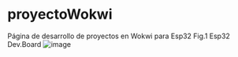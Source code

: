 # proyectoWokwi
Página de desarrollo de proyectos en Wokwi para Esp32
Fig.1
Esp32 Dev.Board
![image](https://github.com/user-attachments/assets/47b14527-1add-4911-abc4-1dbbc6b3d32d)

